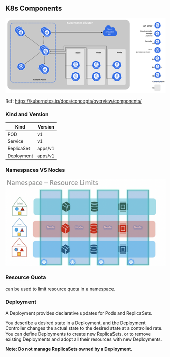 ## K8s Components

![Components](../assets/components-of-kubernetes.svg)

Ref: https://kubernetes.io/docs/concepts/overview/components/

### Kind and Version

| Kind       | Version |
| ---------- | ------- |
| POD        | v1      |
| Service    | v1      |
| ReplicaSet | apps/v1 |
| Deployment | apps/v1 |

### Namespaces VS Nodes

![IMG](../assets/namespaces-vs-nodes.png)

### Resource Quota

can be used to limit resource quota in a namespace.

### Deployment

A Deployment provides declarative updates for Pods and ReplicaSets.

You describe a desired state in a Deployment, and the Deployment Controller changes the actual state to the desired state at a controlled rate. You can define Deployments to create new ReplicaSets, or to remove existing Deployments and adopt all their resources with new Deployments.

**Note: Do not manage ReplicaSets owned by a Deployment.**
